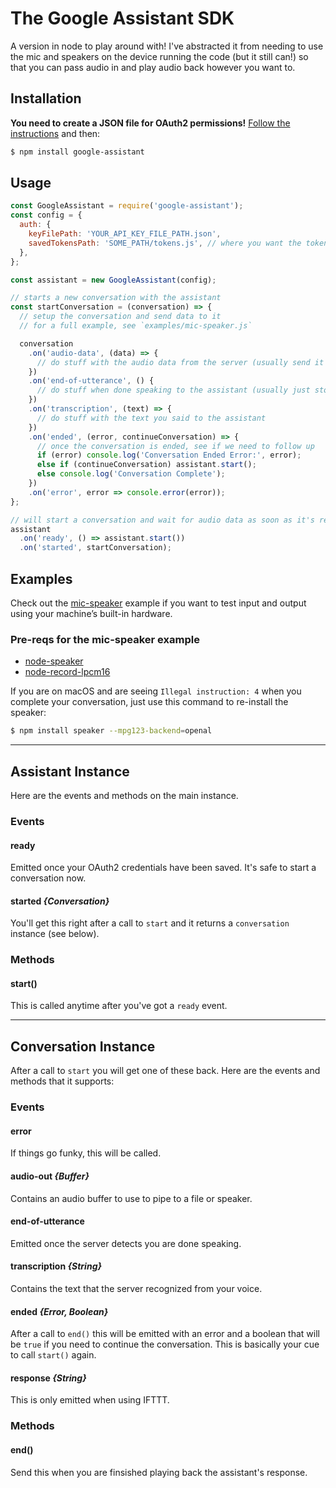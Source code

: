 # The Google Assistant SDK
A version in node to play around with! I've abstracted it from needing to use the mic and speakers on the device running the code (but it still can!) so that you can pass audio in and play audio back however you want to.

## Installation
**You need to create a JSON file for OAuth2 permissions!** [Follow the instructions][oauth] and then:

```bash
$ npm install google-assistant
```

## Usage
```js
const GoogleAssistant = require('google-assistant');
const config = {
  auth: {
    keyFilePath: 'YOUR_API_KEY_FILE_PATH.json',
    savedTokensPath: 'SOME_PATH/tokens.js', // where you want the tokens to be saved (will create the directory if not already there)
  },
};

const assistant = new GoogleAssistant(config);

// starts a new conversation with the assistant
const startConversation = (conversation) => {
  // setup the conversation and send data to it
  // for a full example, see `examples/mic-speaker.js`

  conversation
    .on('audio-data', (data) => {
      // do stuff with the audio data from the server (usually send it to some audio output / file)
    })
    .on('end-of-utterance', () {
      // do stuff when done speaking to the assistant (usually just stop your audio input)
    })
    .on('transcription', (text) => {
      // do stuff with the text you said to the assistant
    })
    .on('ended', (error, continueConversation) => {
      // once the conversation is ended, see if we need to follow up
      if (error) console.log('Conversation Ended Error:', error);
      else if (continueConversation) assistant.start();
      else console.log('Conversation Complete');
    })
    .on('error', error => console.error(error));
};

// will start a conversation and wait for audio data as soon as it's ready
assistant
  .on('ready', () => assistant.start())
  .on('started', startConversation);
```

## Examples
Check out the [mic-speaker](examples/mic-speaker.js) example if you want to test input and output using your machine’s built-in hardware.

### Pre-reqs for the mic-speaker example
* [node-speaker](https://github.com/TooTallNate/node-speaker)
* [node-record-lpcm16](https://github.com/gillesdemey/node-record-lpcm16)

If you are on macOS and are seeing `Illegal instruction: 4` when you complete your conversation, just use this command to re-install the speaker:
```bash
$ npm install speaker --mpg123-backend=openal
```

---------------

## Assistant Instance
Here are the events and methods on the main instance.

### Events

#### ready
Emitted once your OAuth2 credentials have been saved. It's safe to start a conversation now.

#### started _{Conversation}_
You'll get this right after a call to `start` and it returns a `conversation` instance (see below).

### Methods

#### start()
This is called anytime after you've got a `ready` event.

---------------

## Conversation Instance
After a call to `start` you will get one of these back. Here are the events and methods that it supports:

### Events

#### error
If things go funky, this will be called.

#### audio-out _{Buffer}_
Contains an audio buffer to use to pipe to a file or speaker.

#### end-of-utterance
Emitted once the server detects you are done speaking.

#### transcription _{String}_
Contains the text that the server recognized from your voice.

#### ended _{Error, Boolean}_
After a call to `end()` this will be emitted with an error and a boolean that will be `true` if you need to continue the conversation. This is basically your cue to call `start()` again.

#### response _{String}_
This is only emitted when using IFTTT.

### Methods

#### end()
Send this when you are finsished playing back the assistant's response.


[oauth]: https://developers.google.com/assistant/sdk/prototype/getting-started-other-platforms/config-dev-project-and-account
